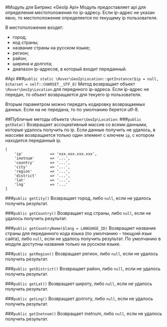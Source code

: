 #Модуль для Битрикс «GeoIp Api»
Модуль предоставляет api для определения местоположения по ip-адресу. Если ip-адрес не указан явно, то местоположение определяется по текущему ip пользователя.

В местоположение входят:

* город;
* код страны;
* название страны на русском языке;
* регион;
* район;
* ширина и долгота;
* диапазон ip-адресов, в который входит переданный.

#Api
###`public static \Rover\GeoIp\Location::getInstance($ip = null, $charset = self::CHARSET__UTF_8)`
Метод возвращает объект `\Rover\GeoIp\Location` для переднного ip-адреса. Если ip-адрес не передан, то объект возвращается для текуего ip пользователя.

Вторым параметром можно передать кодировку возвращаемых данных. Если на не передана, то по умолчанию берется utf-8.
 
##Публичые методы объекта `\Rover\GeoIp\Location`:
###`public getData()`
Возвращает ассоциативный массив со всеми данными, которые удалось получить по ip. Если данные получить не удалось, в массиве возвращается только один элемент с ключем `ip`, с котором находится переданный ip.

	[
		'ip'            => 'xxx.xxx.xxx.xxx',
		'inetnum'       => '...',
		'country'       => '...',
		'city'          => '...',
		'region'        => '...',
		'district'      => '...',
		'lat'           => '...',
		'lng'           => '...'
	]	
	
###`public getCity()`
Возвращает город, либо `null`, если не удалось получить результат.	

###`public getCountry()`
Возвращает код страны, либо `null`, если не удалось получить результат.	

###`public getCountryName($lang = LANGUAGE_ID)`
Возвращает название страны для переданного кода языка (по умолчанию - текщуий язык сайта), либо `null`, если не удалось получить результат. По умолчанию в модуле доступны названия только на русском языке.
	
###`public getRegion()`
Возвращает регион, либо `null`, если не удалось получить результат.	
	
###`public getDistrict()`
Возвращает район, либо `null`, если не удалось получить результат.
		
###`public getLat()`
Возвращает широту, либо `null`, если не удалось получить результат.	
			
###`public getLng()`
Возвращает долготу, либо `null`, если не удалось получить результат.	
				
###`public getInetnum()`
Возвращает inetnum, либо `null`, если не удалось получить результат.	
	
